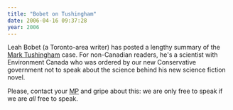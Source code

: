 ```yaml
---
title: "Bobet on Tushingham"
date: 2006-04-16 09:37:28
year: 2006
---
```

<p>Leah Bobet (a Toronto-area writer) has posted a lengthy summary of the <a href="http://cristalia.livejournal.com/96911.html">Mark Tushingham</a> case.  For non-Canadian readers, he's a scientist with Environment Canada who was ordered by our new Conservative government not to speak about the science behind his new science fiction novel.</p>

<p>Please, contact your <a href="http://webinfo.parl.gc.ca/MembersOfParliament/MainMPsCompleteList.aspx?TimePeriod=Current&amp;Language=E">MP</a> and gripe about this: we are only free to speak if we are <em>all</em> free to speak.</p>
